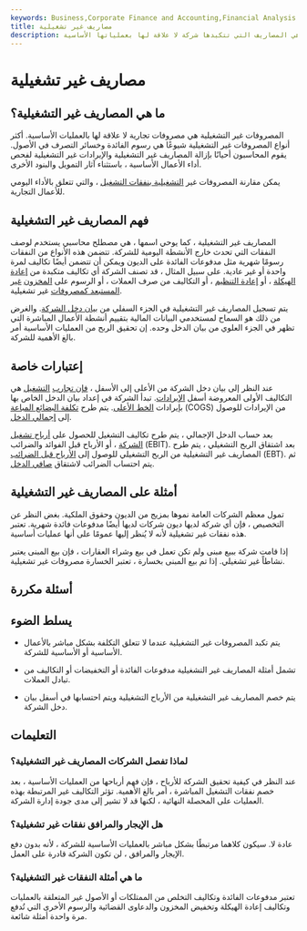 ```yaml
---
keywords: Business,Corporate Finance and Accounting,Financial Analysis
title: مصاريف غير تشغيلية
description: المصروفات غير التشغيلية هي المصاريف التي تتكبدها شركة لا علاقة لها بعملياتها الأساسية.
---
```


# مصاريف غير تشغيلية
## ما هي المصاريف غير التشغيلية؟

المصروفات غير التشغيلية هي مصروفات تجارية لا علاقة لها بالعمليات الأساسية. أكثر أنواع المصروفات غير التشغيلية شيوعًا هي رسوم الفائدة وخسائر التصرف في الأصول. يقوم المحاسبون أحيانًا بإزالة المصاريف غير التشغيلية والإيرادات غير التشغيلية لفحص أداء الأعمال الأساسية ، باستثناء آثار التمويل والبنود الأخرى.

يمكن مقارنة المصروفات غير [التشغيلية بنفقات التشغيل](/operating_expense) ، والتي تتعلق بالأداء اليومي للأعمال التجارية.

## فهم المصاريف غير التشغيلية

المصاريف غير التشغيلية ، كما يوحي اسمها ، هي مصطلح محاسبي يستخدم لوصف النفقات التي تحدث خارج الأنشطة اليومية للشركة. تتضمن هذه الأنواع من النفقات رسومًا شهرية مثل مدفوعات الفائدة على الديون ويمكن أن تتضمن أيضًا تكاليف لمرة واحدة أو غير عادية. على سبيل المثال ، قد تصنف الشركة أي تكاليف متكبدة من [إعادة الهيكلة](/restructuring) ، أو [إعادة التنظيم](/reorganization) ، أو التكاليف من صرف العملات ، أو الرسوم على [المخزون](/obsoleteinventory) [غير المستبعد كمصروفات](/obsoleteinventory) غير تشغيلية.

يتم تسجيل المصاريف غير التشغيلية في الجزء السفلي من [بيان دخل الشركة](/incomestatement). والغرض من ذلك هو السماح لمستخدمي البيانات المالية بتقييم أنشطة الأعمال المباشرة التي تظهر في الجزء العلوي من بيان الدخل وحده. إن تحقيق الربح من العمليات الأساسية أمر بالغ الأهمية للشركة.

## إعتبارات خاصة

عند النظر إلى بيان دخل الشركة من الأعلى إلى الأسفل ، [فإن تجارب](/operating_expense) [التشغيل](/operating_expense) هي التكاليف الأولى المعروضة أسفل [الإيرادات](/revenue). تبدأ الشركة في إعداد بيان الدخل الخاص بها بإيرادات [الخط الأعلى](/topline). يتم طرح [تكلفة البضائع المباعة](/cogs) (COGS) من الإيرادات للوصول إلى [إجمالي الدخل](/grossincome).

بعد حساب الدخل الإجمالي ، يتم طرح تكاليف التشغيل للحصول على [أرباح تشغيل الشركة](/operating_profit) ، أو الأرباح قبل الفوائد والضرائب (EBIT). بعد اشتقاق الربح التشغيلي ، يتم طرح المصاريف غير التشغيلية من الربح التشغيلي للوصول إلى [الأرباح قبل الضرائب](/ebt) (EBT). ثم يتم احتساب الضرائب لاشتقاق [صافي الدخل](/netincome).

## أمثلة على المصاريف غير التشغيلية

تمول معظم الشركات العامة نموها بمزيج من الديون وحقوق الملكية. بغض النظر عن التخصيص ، فإن أي شركة لديها ديون شركات لديها أيضًا مدفوعات فائدة شهرية. تعتبر هذه نفقات غير تشغيلية لأنه لا يُنظر إليها عمومًا على أنها عمليات أساسية.

إذا قامت شركة ببيع مبنى ولم تكن تعمل في بيع وشراء العقارات ، فإن بيع المبنى يعتبر نشاطاً غير تشغيلي. إذا تم بيع المبنى بخسارة ، تعتبر الخسارة مصروفات غير تشغيلية.

## أسئلة مكررة

## يسلط الضوء

- يتم تكبد المصروفات غير التشغيلية عندما لا تتعلق التكلفة بشكل مباشر بالأعمال الأساسية أو الأساسية للشركة.

- تشمل أمثلة المصاريف غير التشغيلية مدفوعات الفائدة أو التخفيضات أو التكاليف من تبادل العملات.

- يتم خصم المصاريف غير التشغيلية من الأرباح التشغيلية ويتم احتسابها في أسفل بيان دخل الشركة.

## التعليمات

### لماذا تفصل الشركات المصاريف غير التشغيلية؟

عند النظر في كيفية تحقيق الشركة للأرباح ، فإن فهم أرباحها من العمليات الأساسية ، بعد خصم نفقات التشغيل المباشرة ، أمر بالغ الأهمية. تؤثر التكاليف غير المرتبطة بهذه العمليات على المحصلة النهائية ، لكنها قد لا تشير إلى مدى جودة إدارة الشركة.

### هل الإيجار والمرافق نفقات غير تشغيلية؟

عادة لا. سيكون كلاهما مرتبطًا بشكل مباشر بالعمليات الأساسية للشركة ، لأنه بدون دفع الإيجار والمرافق ، لن تكون الشركة قادرة على العمل.

### ما هي أمثلة النفقات غير التشغيلية؟

تعتبر مدفوعات الفائدة وتكاليف التخلص من الممتلكات أو الأصول غير المتعلقة بالعمليات وتكاليف إعادة الهيكلة وتخفيض المخزون والدعاوى القضائية والرسوم الأخرى التي تُدفع مرة واحدة أمثلة شائعة.

